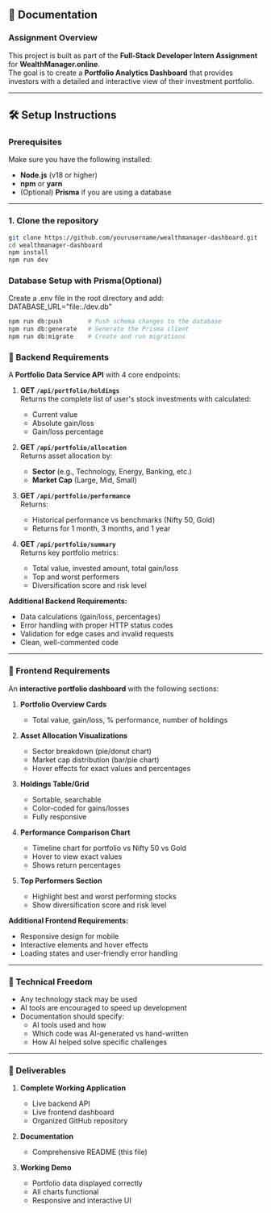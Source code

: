 ## 📄 Documentation

### Assignment Overview
This project is built as part of the **Full-Stack Developer Intern Assignment** for **WealthManager.online**.  
The goal is to create a **Portfolio Analytics Dashboard** that provides investors with a detailed and interactive view of their investment portfolio.

---
## 🛠️ Setup Instructions

### Prerequisites
Make sure you have the following installed:
- **Node.js** (v18 or higher)
- **npm** or **yarn**
- (Optional) **Prisma** if you are using a database

---

### 1. Clone the repository
```bash 
git clone https://github.com/yourusername/wealthmanager-dashboard.git
cd wealthmanager-dashboard
npm install
npm run dev
```


 ### Database Setup with Prisma(Optional) 
 Create a .env file in the root directory and add:
DATABASE_URL="file:./dev.db"
 ```bash
npm run db:push       # Push schema changes to the database
npm run db:generate   # Generate the Prisma client
npm run db:migrate    # Create and run migrations
```

### 📌 Backend Requirements

A **Portfolio Data Service API** with 4 core endpoints:

1. **GET `/api/portfolio/holdings`**  
   Returns the complete list of user's stock investments with calculated:
   - Current value  
   - Absolute gain/loss  
   - Gain/loss percentage  

2. **GET `/api/portfolio/allocation`**  
   Returns asset allocation by:
   - **Sector** (e.g., Technology, Energy, Banking, etc.)  
   - **Market Cap** (Large, Mid, Small)

3. **GET `/api/portfolio/performance`**  
   Returns:
   - Historical performance vs benchmarks (Nifty 50, Gold)  
   - Returns for 1 month, 3 months, and 1 year

4. **GET `/api/portfolio/summary`**  
   Returns key portfolio metrics:
   - Total value, invested amount, total gain/loss  
   - Top and worst performers  
   - Diversification score and risk level

**Additional Backend Requirements:**
- Data calculations (gain/loss, percentages)  
- Error handling with proper HTTP status codes  
- Validation for edge cases and invalid requests  
- Clean, well-commented code

---

### 📌 Frontend Requirements

An **interactive portfolio dashboard** with the following sections:

1. **Portfolio Overview Cards**  
   - Total value, gain/loss, % performance, number of holdings

2. **Asset Allocation Visualizations**  
   - Sector breakdown (pie/donut chart)  
   - Market cap distribution (bar/pie chart)  
   - Hover effects for exact values and percentages

3. **Holdings Table/Grid**  
   - Sortable, searchable  
   - Color-coded for gains/losses  
   - Fully responsive

4. **Performance Comparison Chart**  
   - Timeline chart for portfolio vs Nifty 50 vs Gold  
   - Hover to view exact values  
   - Shows return percentages

5. **Top Performers Section**  
   - Highlight best and worst performing stocks  
   - Show diversification score and risk level

**Additional Frontend Requirements:**
- Responsive design for mobile  
- Interactive elements and hover effects  
- Loading states and user-friendly error handling

---

### 📌 Technical Freedom
- Any technology stack may be used  
- AI tools are encouraged to speed up development  
- Documentation should specify:
  - AI tools used and how  
  - Which code was AI-generated vs hand-written  
  - How AI helped solve specific challenges

---

### 📌 Deliverables
1. **Complete Working Application**
   - Live backend API  
   - Live frontend dashboard  
   - Organized GitHub repository

2. **Documentation**
   - Comprehensive README (this file)

3. **Working Demo**
   - Portfolio data displayed correctly  
   - All charts functional  
   - Responsive and interactive UI  
